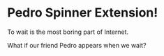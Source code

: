 # Pedro Spinner Extension!

To wait is the most boring part of Internet.

What if our friend Pedro appears when we wait?